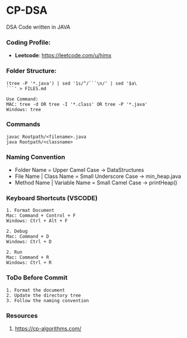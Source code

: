 # CP-DSA
DSA Code written in JAVA


### Coding Profile:
- **Leetcode**: https://leetcode.com/u/himx


### Folder Structure:
```
(tree -P '*.java') | sed '1s/^/```\n/' | sed '$a\
```' > FILES.md
```

```
Use Command: 
MAC: tree -d OR tree -I '*.class' OR tree -P '*.java'
Windows: tree
```

### Commands

```
javac Rootpath/<filename>.java
java Rootpath/<classname>
```


### Naming Convention
- Folder Name = Upper Camel Case -> DataStructures
- File Name | Class Name = Small Underscore Case -> min_heap.java
- Method Name | Variable Name = Small Camel Case -> printHeap()


### Keyboard Shortcuts (VSCODE)

```
1. Format Document
Mac: Command + Control + F
Windows: Ctrl + Alt + F

2. Debug
Mac: Command + D
Windows: Ctrl + D

2. Run
Mac: Command + R
Windows: Ctrl + R
```


### ToDo Before Commit

```
1. Format the document
2. Update the directory tree
3. Follow the naming convention
```


### Resources
1. https://cp-algorithms.com/ 
